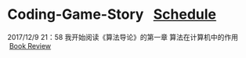 # Coding-Game-Story   [Schedule](https://github.com/WindRunnerCackerChen/Coding-Game-Story/blob/master/Schedule.md "时间表")
2017/12/9 21：58 我开始阅读《算法导论》的第一章 算法在计算机中的作用  [Book Review](https://github.com/WindRunnerCackerChen/Coding-Game-Story/blob/master/Book%20Review/Introduction%20to%20Algorithms.md "算法在计算机中的作用")
